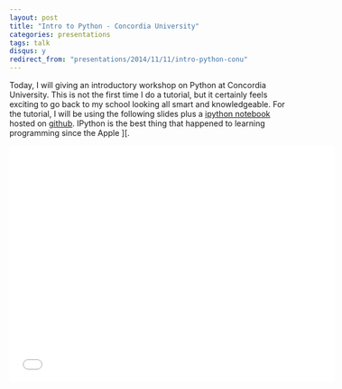 ```yaml
---
layout: post
title: "Intro to Python - Concordia University"
categories: presentations
tags: talk
disqus: y
redirect_from: "presentations/2014/11/11/intro-python-conu"
---
```


Today, I will giving an introductory workshop on Python at Concordia University. This is not the first time I do a tutorial, but it certainly feels exciting to go back to my school looking all smart and knowledgeable. For the tutorial, I will be using the following slides plus a [ipython notebook](http://nbviewer.ipython.org/github/anas-ambri/intro-python-ConU/blob/master/Intro_Python.ipynb) hosted on [github](https://github.com/anas-ambri/intro-python-ConU). IPython is the best thing that happened to learning programming since the Apple ][.

<iframe src="//slides.com/anasambri/intro_python_concordia/embed" width="576" height="420" scrolling="no" frameborder="0" webkitallowfullscreen mozallowfullscreen allowfullscreen></iframe>
